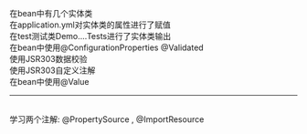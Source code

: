在bean中有几个实体类<br>
在application.yml对实体类的属性进行了赋值<br>
在test测试类Demo....Tests进行了实体类输出<br>
在bean中使用@ConfigurationProperties @Validated<br>
使用JSR303数据校验<br>
使用JSR303自定义注解<br>
在bean中使用@Value<br>
<hr>
<br>
学习两个注解: @PropertySource , @ImportResource <br>
